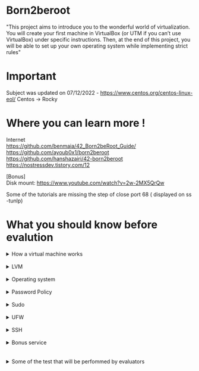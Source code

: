 # Born2beroot

"This project aims to introduce you to the wonderful world of virtualization.
You will create your first machine in VirtualBox (or UTM if you can’t use VirtualBox)
under specific instructions. Then, at the end of this project, you will be able to set up
your own operating system while implementing strict rules"

# Important 

Subject was updated on 07/12/2022 - https://www.centos.org/centos-linux-eol/
Centos -> Rocky
# Where you can learn more !

Internet<br>
https://github.com/benmaia/42_Born2beRoot_Guide/<br>
https://github.com/ayoub0x1/born2beroot<br>
https://github.com/hanshazairi/42-born2beroot<br>
https://nostressdev.tistory.com/12

[Bonus]<br>
Disk mount: https://www.youtube.com/watch?v=2w-2MX5QrQw<br>

Some of the tutorials are missing the step of close port 68 ( displayed on ss -tunlp)

# What you should know before evalution 
<details>
<summary>How a virtual machine works</summary>
<br>
"The different types of virtual machines

Virtual machines are generally classified into two different types: system virtual machines and process virtual machines.
System virtual machines

When people use the term "virtual machines," they’re generally referring to system virtual machines, also called full virtualization VMs. A system VM is an entire operating system that runs on virtual hardware inside a host computer. You must use a hypervisor, a software that creates and runs VMs, to allocate resources to the system virtual machines.
Process virtual machines

A process VM, or application VM, is an abstraction layer that enables code written in a specific programming language to run on any operating system. Popular examples include the Java Virtual Machine and the .NET framework, which use the Common Language Runtime."

Sources: https://www.mongodb.com/cloud-explained/virtual-machines

"Virtual machines are best for running multiple applications together, monolithic applications, isolation between apps, and for legacy apps running on older operating systems. Containers and virtual machines may also be used together. "

https://www.vmware.com/topics/glossary/content/virtual-machine.html
</details>
</br>
<details>
<summary>LVM</summary>
<br>
		Logical volume management provides a higher-level view of the disk storage on a computer system than the traditional view of disks and partitions. This gives the system administrator much more flexibility in allocating storage to applications and users.

Storage volumes created under the control of the logical volume manager can be resized and moved around almost at will. 

	https://wiki.debian.org/LVM
</details>
</br>
<details>
<summary>Operating system</summary>
<br>
	I choose Debian because of Package management and followed the suggestion on subject to "You must choose as an operating system either the latest stable version of Debian (no testing/unstable), or the latest stable version of CentOS. Debian is highly recommended if you are new to system administration."</br>
	Differences between debian and 11 and rocky linux</br>
	- Rocky doesn't support 32 bit</br>
	- Debian its the mother of many operating systems like Ubuntu</br>
	- AppArmor enable by default on Debian and SELinux on Rocky</br>
	- exFAT support on Debian</br>
	- apt use as a package manager in Debian, and Yum, DNF on rocky.</br>
	- Debian is know to care about the stability of the applications it ships with, and guarantees that your server and apps running on it are "OK".</br>
	- Rocky is a replacement of CentOS, its intended to have stability that RedHat releases will have, offering the confidence that users always enjoyed with CentOS.</br>
	
	https://computingforgeeks.com/debian-11-vs-debian-10-vs-rocky-linux-8-comparison-table/</br>
	
	Difference between aptidude and apt?</br>
		FILL
	What APPArmor is?</br>
		FILL
</details>
</br>
<details>
<summary>Password Policy</summary>
<br>
	Advantages:

    Improved security: Strong passwords are more difficult to guess or crack, making it harder for attackers to gain unauthorized access to systems and data.

    Reduced risk of compromise: By requiring strong passwords, the risk of password-based attacks is greatly reduced. This includes attacks such as dictionary attacks, brute-force attacks, and others that rely on weak or easily guessable passwords.

    Enhanced compliance: Strong password policies can help organizations meet regulatory and industry compliance requirements, such as PCI DSS or HIPAA.

Disadvantages:

    Increased complexity: Strong passwords are typically longer and more complex, which can make them harder for users to remember. This can lead to increased support costs as users may need to reset their passwords more often.

    Decreased usability: Strong passwords may also be less convenient for users, as they may need to use special characters or change their passwords more frequently. This can lead to user frustration and decreased productivity.

    Higher overhead: Implementing and enforcing strong password policies can require additional resources, such as tools and processes for password management and password audits. This can increase the overhead associated with password management.
</details>
</br>
<details>
<summary>Sudo</summary>
<br>
		FILL
		
		SUDO RULES
		
		FILL
</details>
</br>
<details>
<summary>UFW</summary>
<br>
		FILL
		
</details>
</br>
<details>
<summary>SSH</summary>
<br>
		FILL
		
</details>
</br>
<details>
<summary>Bonus service</summary>
<br>
		FILL
		
</details>
</br>
</br>
<details>
<summary>Some of the test that will be perfommed by evaluators</summary>
<br>
	sudo ufw status - check ufw status;<br>
    sudo service ssh status - check SSH status<br>
    ssh ccosta-c@ip -p 4242 - enter remotely<br>
    uname -v - check OS<br>
    getent group sudo or ccosta-c42 ---- check user in these 2 groups<br>
    sudo adduser username -- create new user<br>
    sudo chage -l username -- check the other password rules<br>
    sudo nano /etc/login.defs -- check some of the documents<br>
    sudo nano /etc/pam.d/common-password -- other rules<br>
    sudo addgroup evaluating --- create a new group<br>
    sudo adduser username evaluating -- add the user to the new group<br>
    hostame -- check hostname<br>
    hostnamectl set-hostname username -- change hostname<br>
    lsblk --- check partitions<br>
    sudo -V --- check if sudo is installed<br>
    sudo adduser username sudo --- add user to sudo<br>
    getent group sudo ---- check if its correct<br>
    sudo visudo --- check the rules<br>
    sudo nano /var/log/sudo/sudo.log ----- check the log<br>
    dpkg -l ufw  --- check UFW is correctly installed<br>
    sudo ufw allow 8080 --- allow port 8080<br>
    sudo ufw status --- check the port<br>
    sudo ufw delete allow 8080 --- delete the ports<br>
    sudo service ssh status --- check SSH status<br>
    sudo nano /usr/local/bin/monitoring.sh  ---- check script<br>
    sudo crontab -u root -e --- check cron tabs<br>
    dpkg -l | grep lighttpd or MariaDB or PHP<br>
    Thanks to [ccosta-c](https://github.com/ccosta-c)<br>
</details>
